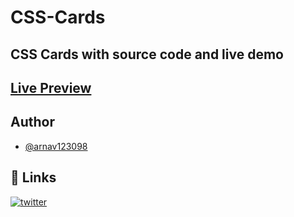 # CSS-Cards

## CSS Cards with source code and live demo

## [Live Preview](https://csscards1.netlify.app)

## Author

- [@arnav123098](https://www.github.com/arnav123098)


## 🔗 Links

[![twitter](https://img.shields.io/badge/twitter-1DA1F2?style=for-the-badge&logo=twitter&logoColor=white)](https://twitter.com/_iamarnav_)